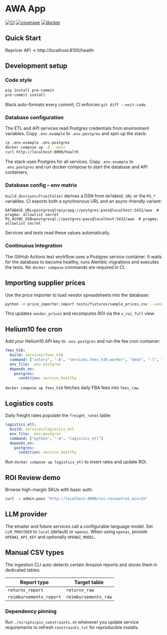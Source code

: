 # AWA App
[![CI](https://github.com/your-org/AWA-App/actions/workflows/ci.yml/badge.svg)](https://github.com/your-org/AWA-App/actions/workflows/ci.yml)
[![coverage](https://codecov.io/gh/your-org/AWA-App/branch/main/graph/badge.svg)](https://codecov.io/gh/your-org/AWA-App)
[![docker](https://img.shields.io/badge/docker-build-blue)](https://hub.docker.com/r/your-org/awa-app)

## Quick Start
Repricer API → http://localhost:8100/health

## Development setup

### Code style
```bash
pip install pre-commit
pre-commit install
```
Black auto-formats every commit; CI enforces `git diff --exit-code`.

### Database configuration

The ETL and API services read Postgres credentials from environment variables.
Copy `.env.example` to `.env.postgres` and spin up the stack:

```bash
cp .env.example .env.postgres
docker compose up -d --wait
curl http://localhost:8000/health
```

The stack uses Postgres for all services. Copy `.env.example` to `.env.postgres`
and run docker compose to start the database and API containers.

### Database config – env matrix

`build_dsn(sync=True|False)` derives a DSN from `DATABASE_URL` or the `PG_*`
variables.  CI exports both a synchronous URL and an async-friendly variant:

```
DATABASE_URL=postgresql+psycopg://postgres:pass@localhost:5432/awa  # pragma: allowlist secret
PG_ASYNC_DSN=postgresql://postgres:pass@localhost:5432/awa  # pragma: allowlist secret
```
Services and tests read these values automatically.

### Continuous Integration

The GitHub Actions test workflow uses a Postgres service container. It waits
for the database to become healthy, runs Alembic migrations and executes the
tests. No `docker compose` commands are required in CI.


## Importing supplier prices
Use the price importer to load vendor spreadsheets into the database:
```bash
python -m price_importer.import tests/fixtures/sample_prices.csv --vendor "ACME GmbH"
```
This updates `vendor_prices` and recomputes ROI via the `v_roi_full` view.

## Helium10 fee cron
Add your Helium10 API key to `.env.postgres` and run the fee cron container:

```yaml
fees_h10:
  build: services/fees_h10
  command: ["celery", "-A", "services.fees_h10.worker", "beat", "-l", "info"]
  env_file: .env.postgres
  depends_on:
    postgres:
      condition: service_healthy
```

`docker compose up fees_h10` fetches daily FBA fees into `fees_raw`.

## Logistics costs
Daily freight rates populate the `freight_rates` table:

```yaml
logistics_etl:
  build: services/logistics_etl
  env_file: .env.postgres
  command: ["python", "-m", "logistics_etl"]
  depends_on:
    postgres:
      condition: service_healthy
```

Run `docker compose up logistics_etl` to insert rates and update ROI.

## ROI Review demo

Browse high-margin SKUs with basic auth:

```bash
curl -u admin:pass "http://localhost:8000/roi-review?roi_min=15"
```

## LLM provider

The emailer and future services call a configurable language model.
Set `LLM_PROVIDER` to `local` (default) or `openai`. When using
`openai`, provide `OPENAI_API_KEY` and optionally `OPENAI_MODEL`.

## Manual CSV types

The ingestion CLI auto-detects certain Amazon reports and stores them in
dedicated tables.

| Report type           | Target table        |
| --------------------- | ------------------- |
| `returns_report`      | `returns_raw`       |
| `reimbursements_report` | `reimbursements_raw` |

### Dependency pinning
Run `./scripts/pin_constraints.sh` whenever you update service requirements to refresh `constraints.txt` for reproducible installs.
